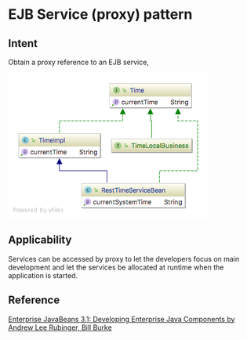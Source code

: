 # EJB Service (proxy) pattern

## Intent
Obtain a proxy reference to an EJB service,

![alt text](./doc/views/restTimeService.png "EJB Service")

## Applicability
Services can be accessed by proxy to let the developers focus on main development and let the services be allocated 
at runtime when the application is started.

## Reference
[Enterprise JavaBeans 3.1: Developing Enterprise Java Components by Andrew Lee Rubinger, Bill Burke](https://www.amazon.com/Enterprise-JavaBeans-3-1-Developing-Components/dp/0596158025)